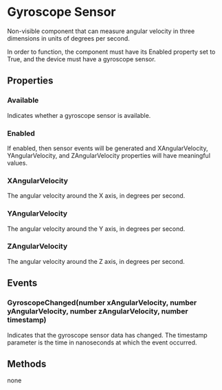 # Gyroscope Sensor

Non-visible component that can measure angular velocity in three dimensions in units of degrees per second.

In order to function, the component must have its Enabled property set to True, and the device must have a gyroscope sensor.

## Properties

### Available

Indicates whether a gyroscope sensor is available.

### Enabled

If enabled, then sensor events will be generated and XAngularVelocity, YAngularVelocity, and ZAngularVelocity properties will have meaningful values.

### XAngularVelocity

The angular velocity around the X axis, in degrees per second.

### YAngularVelocity

The angular velocity around the Y axis, in degrees per second.

### ZAngularVelocity

The angular velocity around the Z axis, in degrees per second.

## Events

### GyroscopeChanged\(number xAngularVelocity, number yAngularVelocity, number zAngularVelocity, number timestamp\)

Indicates that the gyroscope sensor data has changed. The timestamp parameter is the time in nanoseconds at which the event occurred.

## Methods

none

